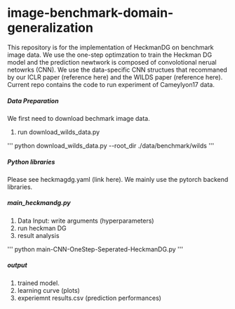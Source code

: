 # image-benchmark-domain-generalization

This repository is for the implementation of HeckmanDG on benchmark image data. We use the one-step optimzation to train the Heckman DG model and the prediction newtwork is composed of convolotional nerual netowrks (CNN). We use the data-specific CNN structues that recommaned by our ICLR paper (reference here) and the WILDS paper (reference here). Current repo contains the code to run experiment of Cameylyon17 data.  

##### Data Preparation
We first need to download bechmark image data. 

1. run download_wilds_data.py

'''
python download_wilds_data.py --root_dir ./data/benchmark/wilds
'''

##### Python libraries
Please see heckmagdg.yaml (link here). We mainly use the pytorch backend libraries.

##### main_heckmandg.py
1. Data Input: write arguments (hyperparameters)
2. run heckman DG
3. result analysis

'''
python main-CNN-OneStep-Seperated-HeckmanDG.py 
'''

##### output
1. trained model.
2. learning curve (plots)
3. experiemnt results.csv (prediction performances)
